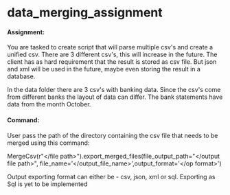 # data_merging_assignment

#### Assignment:

You are tasked to create script that will parse multiple csv's and create a unified csv. There are 3 different csv's, this will increase in the future. The client has as hard requirement that the result is stored as csv file. But json and xml will be used in the future, maybe even storing the result in a database.

In the data folder there are 3 csv's with banking data. Since the csv's come from different banks the layout of data can differ. The bank statements have data from the month October.

#### Command:
User pass the path of the directory containing the csv file that needs to be merged using this command:

MergeCsv(r"</file path>").export_merged_files(file_output_path="</output file path>", file_name='</output_file_name>',output_format='</op format>')

Output exporting format can either be - csv, json, xml or sql. Exporting as Sql is yet to be implemented